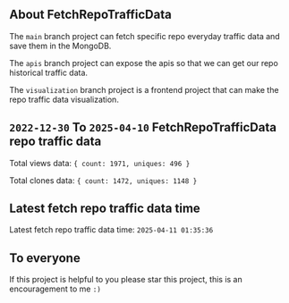 ## About FetchRepoTrafficData

The `main` branch project can fetch specific repo everyday traffic data and save them in the MongoDB.

The `apis` branch project can expose the apis so that we can get our repo historical traffic data.

The `visualization` branch project is a frontend project that can make the repo traffic data visualization.

## `2022-12-30` To `2025-04-10` FetchRepoTrafficData repo traffic data

Total views data: `{ count: 1971, uniques: 496 }`

Total clones data: `{ count: 1472, uniques: 1148 }`

## Latest fetch repo traffic data time

Latest fetch repo traffic data time: `2025-04-11 01:35:36`

## To everyone

If this project is helpful to you please star this project, this is an encouragement to me `:)`



